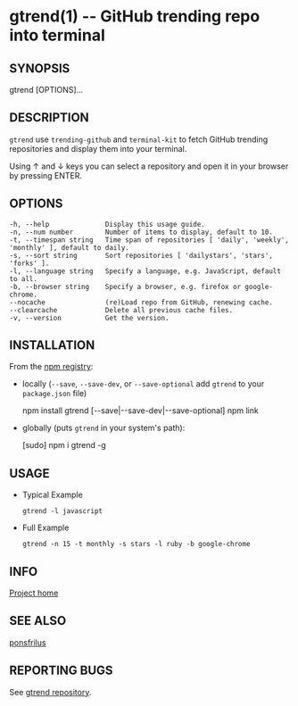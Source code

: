 gtrend(1) -- GitHub trending repo into terminal
===============================================

SYNOPSIS
--------

gtrend [OPTIONS]...


DESCRIPTION
-----------

`gtrend` use `trending-github` and `terminal-kit` to fetch GitHub trending repositories and display them into your terminal.

Using ↑ and ↓ keys you can select a repository and open it in your browser by pressing ENTER.


OPTIONS
-------

    -h, --help              Display this usage guide.
    -n, --num number        Number of items to display, default to 10.
    -t, --timespan string   Time span of repositories [ 'daily', 'weekly', 'monthly' ], default to daily.
    -s, --sort string       Sort repositories [ 'dailystars', 'stars', 'forks' ].
    -l, --language string   Specify a language, e.g. JavaScript, default to all.
    -b, --browser string    Specify a browser, e.g. firefox or google-chrome.
    --nocache               (re)Load repo from GitHub, renewing cache.
    --clearcache            Delete all previous cache files.
    -v, --version           Get the version.



INSTALLATION
------------

From the [npm registry](https://npmjs.com):

* locally (`--save`, `--save-dev`, or `--save-optional` add `gtrend` to your `package.json` file)

    npm install gtrend [--save|--save-dev|--save-optional]
    npm link

* globally (puts `gtrend` in your system's path):

    [sudo] npm i gtrend -g


USAGE
-----

* Typical Example  

    `gtrend -l javascript`

* Full Example  

    `gtrend -n 15 -t monthly -s stars -l ruby -b google-chrome`


INFO
----

[Project home](https://github.com/ponsfrilus/gtrend)


SEE ALSO
--------

[ponsfrilus](https://github.com/ponsfrilus)


REPORTING BUGS
--------------

See [gtrend repository](https://github.com/ponsfrilus/gtrend/issues).


[//]: # (rm doc/gtrend.1 && marked-man --version v0.0.3 --manual 'GitHub Utilities' doc/MAN.md > doc/gtrend.1 && man gtrend)
